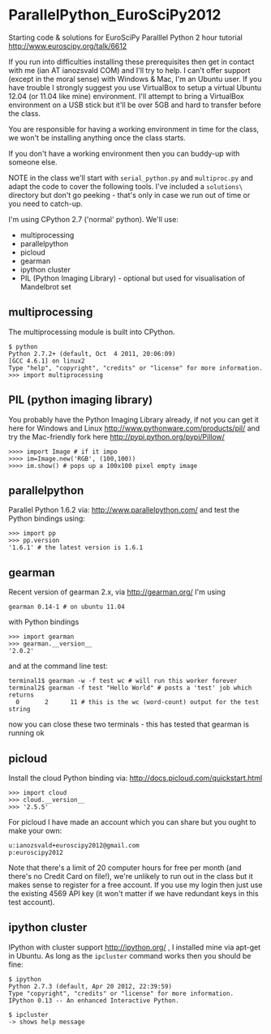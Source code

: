 ParallelPython_EuroSciPy2012
============================

Starting code &amp; solutions for EuroSciPy Paralllel Python 2 hour tutorial
http://www.euroscipy.org/talk/6612

If you run into difficulties installing these prerequisites then get in contact with me (ian AT ianozsvald COM) and I'll try to help. I can't offer support (except in the moral sense) with Windows & Mac, I'm an Ubuntu user. If you have trouble I strongly suggest you use VirtualBox to setup a virtual Ubuntu 12.04 (or 11.04 like mine) environment. I'll attempt to bring a VirtualBox environment on a USB stick but it'll be over 5GB and hard to transfer before the class.

You are responsible for having a working environment in time for the class, we won't be installing anything once the class starts.

If you don't have a working environment then you can buddy-up with someone else.

NOTE in the class we'll start with ````serial_python.py```` and ````multiproc.py```` and adapt the code to cover the following tools. I've included a ````solutions\```` directory but don't go peeking - that's only in case we run out of time or you need to catch-up.

I'm using CPython 2.7 ('normal' python). We'll use:
* multiprocessing
* parallelpython
* picloud
* gearman
* ipython cluster
* PIL (Python Imaging Library) - optional but used for visualisation of Mandelbrot set

multiprocessing
---------------
The multiprocessing module is built into CPython.

    $ python
    Python 2.7.2+ (default, Oct  4 2011, 20:06:09) 
    [GCC 4.6.1] on linux2
    Type "help", "copyright", "credits" or "license" for more information.
    >>> import multiprocessing

PIL (python imaging library)
----------------------------

You probably have the Python Imaging Library already, if not you can get it here for Windows and Linux http://www.pythonware.com/products/pil/ and try the Mac-friendly fork here http://pypi.python.org/pypi/Pillow/

    >>>> import Image # if it impo
    >>>> im=Image.new('RGB', (100,100))
    >>>> im.show() # pops up a 100x100 pixel empty image

parallelpython
--------------

Parallel Python 1.6.2 via: http://www.parallelpython.com/ and test the Python bindings using:

    >>> import pp
    >>> pp.version
    '1.6.1' # the latest version is 1.6.1

gearman
-------

Recent version of gearman 2.x, via http://gearman.org/ I'm using

    gearman 0.14-1 # on ubuntu 11.04

with Python bindings

    >>> import gearman
    >>> gearman.__version__
    '2.0.2'

and at the command line test:

    terminal1$ gearman -w -f test wc # will run this worker forever
    terminal2$ gearman -f test "Hello World" # posts a 'test' job which returns
      0       2      11 # this is the wc (word-count) output for the test string

now you can close these two terminals - this has tested that gearman is running ok

picloud
-------

Install the cloud Python binding via: http://docs.picloud.com/quickstart.html

    >>> import cloud
    >>> cloud.__version__
    >>> '2.5.5'

For picloud I have made an account which you can share but you ought to make your own:

    u:ianozsvald+euroscipy2012@gmail.com
    p:euroscipy2012

Note that there's a limit of 20 computer hours for free per month (and there's no Credit Card on file!), we're unlikely to run out in the class but it makes sense to register for a free account. If you use my login then just use the existing 4569 API key (it won't matter if we have redundant keys in this test account).

ipython cluster
---------------

IPython with cluster support http://ipython.org/ , I installed mine via apt-get in Ubuntu. As long as the ```ipcluster``` command works then you should be fine:

    $ ipython
    Python 2.7.3 (default, Apr 20 2012, 22:39:59) 
    Type "copyright", "credits" or "license" for more information.
    IPython 0.13 -- An enhanced Interactive Python.

    $ ipcluster
    -> shows help message
